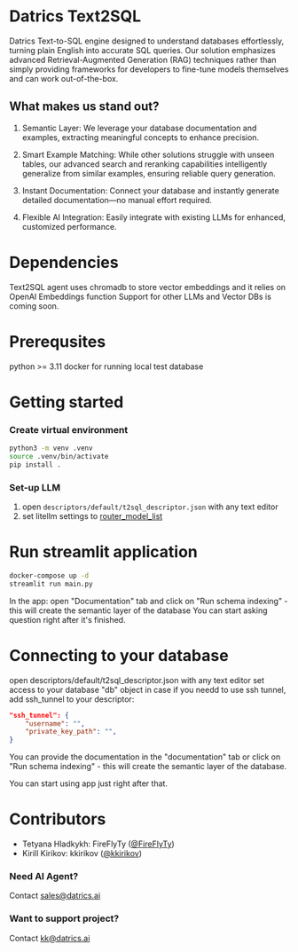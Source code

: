 # Datrics Text2SQL

Datrics Text-to-SQL engine designed to understand databases effortlessly, turning plain English into accurate SQL queries. Our solution emphasizes advanced Retrieval-Augmented Generation (RAG) techniques rather than simply providing frameworks for developers to fine-tune models themselves and can work out-of-the-box.

## What makes us stand out?
1. Semantic Layer: 
We leverage your database documentation and examples, extracting meaningful concepts to enhance precision.

2. Smart Example Matching: 
While other solutions struggle with unseen tables, our advanced search and reranking capabilities intelligently generalize from similar examples, ensuring reliable query generation.

3. Instant Documentation: 
Connect your database and instantly generate detailed documentation—no manual effort required.

4. Flexible AI Integration: 
Easily integrate with existing LLMs for enhanced, customized performance.

# Dependencies

Text2SQL agent uses chromadb to store vector embeddings and it relies on OpenAI Embeddings function
Support for other LLMs and Vector DBs is coming soon.

# Prerequsites

python >= 3.11
docker for running local test database

# Getting started

### Create virtual environment

```bash
python3 -m venv .venv
source .venv/bin/activate
pip install .
```

### Set-up LLM

1. open `descriptors/default/t2sql_descriptor.json` with any text editor
2. set litellm settings to [router_model_list](https://docs.litellm.ai/docs/routing#quick-start)


# Run streamlit application

```bash
docker-compose up -d
streamlit run main.py
```

In the app: open "Documentation" tab and click on "Run schema indexing" - this will create the semantic layer of the database
You can start asking question right after it's finished.

# Connecting to your database

open descriptors/default/t2sql_descriptor.json with any text editor
set access to your database "db" object
in case if you needd to use ssh tunnel, add ssh_tunnel to your descriptor:

```json
"ssh_tunnel": {
    "username": "",
    "private_key_path": "",    
}
```

You can provide the documentation in the "documentation" tab or click on "Run schema indexing" - this will create the semantic layer of the database.

You can start using app just right after that.

# Contributors

- Tetyana Hladkykh: FireFlyTy ([@FireFlyTy](https://github.com/FireFlyTy))
- Kirill Kirikov: kkirikov ([@kkirikov](https://github.com/kkirikov))

### Need AI Agent? 
Contact sales@datrics.ai

### Want to support project? 
Contact kk@datrics.ai 